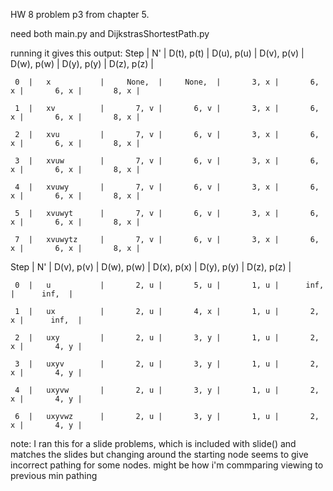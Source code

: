 HW 8 problem p3 from chapter 5.

need both main.py and DijkstrasShortestPath.py

running it gives this output:
  Step  |       N'      | D(t), p(t) | D(u), p(u) | D(v), p(v) | D(w), p(w) | D(y), p(y) | D(z), p(z) |
  
     0  |   x           |     None,  |     None,  |       3, x |       6, x |       6, x |       8, x |
     
     1  |   xv          |       7, v |       6, v |       3, x |       6, x |       6, x |       8, x |
     
     2  |   xvu         |       7, v |       6, v |       3, x |       6, x |       6, x |       8, x |
     
     3  |   xvuw        |       7, v |       6, v |       3, x |       6, x |       6, x |       8, x |
     
     4  |   xvuwy       |       7, v |       6, v |       3, x |       6, x |       6, x |       8, x |
     
     5  |   xvuwyt      |       7, v |       6, v |       3, x |       6, x |       6, x |       8, x |
     
     7  |   xvuwytz     |       7, v |       6, v |       3, x |       6, x |       6, x |       8, x |


  Step  |       N'      | D(v), p(v) | D(w), p(w) | D(x), p(x) | D(y), p(y) | D(z), p(z) |
  
     0  |   u           |       2, u |       5, u |       1, u |      inf,  |      inf,  |
     
     1  |   ux          |       2, u |       4, x |       1, u |       2, x |      inf,  |
     
     2  |   uxy         |       2, u |       3, y |       1, u |       2, x |       4, y |
     
     3  |   uxyv        |       2, u |       3, y |       1, u |       2, x |       4, y |
     
     4  |   uxyvw       |       2, u |       3, y |       1, u |       2, x |       4, y |
     
     6  |   uxyvwz      |       2, u |       3, y |       1, u |       2, x |       4, y |

note: I ran this for a slide problems, which is included with slide() and matches the slides but changing around the starting node seems to give incorrect pathing for some nodes. might be how i'm commparing viewing to previous min pathing
